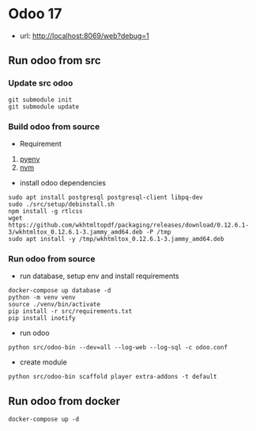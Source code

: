 # Odoo 17

- url: <http://localhost:8069/web?debug=1>

## Run odoo from src
### Update src odoo

```shell
git submodule init
git submodule update
```

### Build odoo from source

- Requirement

1. [pyenv](https://github.com/pyenv/pyenv)
2. [nvm](https://github.com/nvm-sh/nvm)

- install odoo dependencies

```shell
sudo apt install postgresql postgresql-client libpq-dev
sudo ./src/setup/debinstall.sh
npm install -g rtlcss
wget https://github.com/wkhtmltopdf/packaging/releases/download/0.12.6.1-3/wkhtmltox_0.12.6.1-3.jammy_amd64.deb -P /tmp
sudo apt install -y /tmp/wkhtmltox_0.12.6.1-3.jammy_amd64.deb
```

### Run odoo from source

- run database, setup env and install requirements

```shell
docker-compose up database -d
python -m venv venv
source ./venv/bin/activate
pip install -r src/requirements.txt
pip install inotify
```

- run odoo

```shell
python src/odoo-bin --dev=all --log-web --log-sql -c odoo.conf
```

- create module

```shell
python src/odoo-bin scaffold player extra-addons -t default
```

## Run odoo from docker

```shell
docker-compose up -d
```
